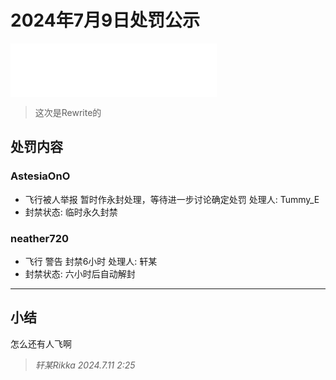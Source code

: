 # 2024年7月9日处罚公示

<iframe frameborder="no" border="0" marginwidth="0" marginheight="0" width=330 height=86 src="//music.163.com/outchain/player?type=2&id=26131681&auto=1&height=66"></iframe>

> 这次是Rewrite的

## 处罚内容

### AstesiaOnO
- 飞行被人举报 暂时作永封处理，等待进一步讨论确定处罚 处理人: Tummy_E
- 封禁状态: 临时永久封禁

### neather720
- 飞行 警告 封禁6小时 处理人: 轩某
- 封禁状态: 六小时后自动解封


---

## 小结

怎么还有人飞啊

> *轩某Rikka 2024.7.11 2:25*